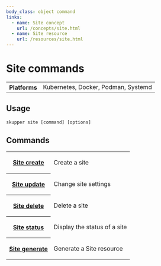 ```yaml
---
body_class: object command
links:
  - name: Site concept
    url: /concepts/site.html
  - name: Site resource
    url: /resources/site.html
---
```


# Site commands

<section>

<table class="fields"><tr><th>Platforms</th><td>Kubernetes, Docker, Podman, Systemd</td></table>

</section>

<section>

## Usage

~~~ shell
skupper site [command] [options]
~~~

</section>

<section>

## Commands

<table class="objects">
<tr><th><a href="create.html">Site create</a></th><td><p>Create a site</p>
</td></tr>
<tr><th><a href="update.html">Site update</a></th><td><p>Change site settings</p>
</td></tr>
<tr><th><a href="delete.html">Site delete</a></th><td><p>Delete a site</p>
</td></tr>
<tr><th><a href="status.html">Site status</a></th><td><p>Display the status of a site</p>
</td></tr>
<tr><th><a href="generate.html">Site generate</a></th><td><p>Generate a Site resource</p>
</td></tr>
</table>

</section>
